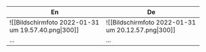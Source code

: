| En | De |
|---|---|
| ![[Bildschirmfoto 2022-01-31 um 19.57.40.png\|300]] | ![[Bildschirmfoto 2022-01-31 um 20.12.57.png\|300]] |
| ... | ... |